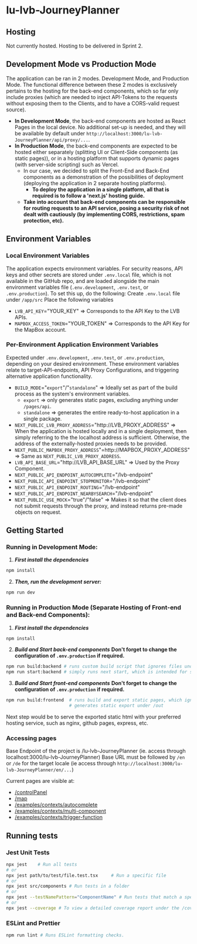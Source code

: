 # lu-lvb-JourneyPlanner


## Hosting
Not currently hosted. Hosting to be delivered in Sprint 2.

## Development Mode vs Production Mode
The application can be ran in 2 modes. Development Mode, and Production Mode.
The functional difference between these 2 modes is exclusively pertains to the hosting for the back-end components, which so far only include proxies (which are needed to inject API-Tokens to the requests without exposing them to the Clients, and to have a CORS-valid request source).
- **In Development Mode**, the back-end components are hosted as React Pages in the local device. No additional set-up is needed, and they will be available by default under `http://localhost:3000/lu-lvb-JourneyPlanner/api/proxy/...`.
- **In Production Mode**, the back-end components are expected to be hosted either separately (splitting UI or Client-Side components (as static pages)), or in a hosting platform that supports dynamic pages (with server-side scripting) such as Vercel.
    - In our case, we decided to split the Front-End and Back-End components as a demonstration of the possibilities of deployment (deploying the application in 2 separate hosting platforms). 
        * __To deploy the application in a single platform, all that is required is to follow a 'next.js' hosting guide.__
    - __Take into account that back-end components can be responsible for routing requests to an API service, posing a security risk of not dealt with cautiously (by implementing CORS, restrictions, spam protection, etc).__


## Environment Variables
### Local Environment Variables
The application expects environment variables. For security reasons, API keys and other secrets are stored under `.env.local` file, which is not available in the GitHub repo, and are loaded alongside the main environment variables file (`.env.development`, `.env.test`, or `.env.production`).
To set this up, do the following:
Create `.env.local` file under `/app/src`
Place the following variables
- `LVB_API_KEY`="YOUR_KEY" => Corresponds to the API Key to the LVB APIs.
- `MAPBOX_ACCESS_TOKEN`="YOUR_TOKEN" => Corresponds to the API Key for the MapBox account.


### Per-Environment Application Environment Variables
Expected under `.env.development`, `.env.test`, or `.env.production`, depending on your desired environnment.
These environment variables relate to target-API-endpoints, API Proxy Configurations, and triggering alternative application functionality.
- `BUILD_MODE`="`export`"/"`standalone`" => Ideally set as part of the build process as the system's environment variables.
    - `export` => only generates static pages, excluding anything under `/pages/api`.
    - `standalone` => generates the entire ready-to-host application in a single package.
- `NEXT_PUBLIC_LVB_PROXY_ADDRESS`="http://LVB_PROXY_ADDRESS" => When the application is hosted locally and in a single deployment, then simply referring to the the localhost address is sufficient. Otherwise, the address of the externally-hosted proxies needs to be provided.
- `NEXT_PUBLIC_MAPBOX_PROXY_ADDRESS`"=http://MAPBOX_PROXY_ADDRESS" => Same as `NEXT_PUBLIC_LVB_PROXY_ADDRESS`.
- `LVB_API_BASE_URL`="http://LVB_API_BASE_URL" => Used by the Proxy Component.
- `NEXT_PUBLIC_API_ENDPOINT_AUTOCOMPLETE`="/lvb-endpoint"
- `NEXT_PUBLIC_API_ENDPOINT_STOPMONITOR`="/lvb-endpoint"
- `NEXT_PUBLIC_API_ENDPOINT_ROUTING`="/lvb-endpoint"
- `NEXT_PUBLIC_API_ENDPOINT_NEARBYSEARCH`="/lvb-endpoint"
- `NEXT_PUBLIC_USE_MOCK`="true"/"false" => Makes it so that the client does not submit requests through the proxy, and instead returns pre-made objects on request.



## Getting Started

### Running in Development Mode:
1. ***First install the dependencies***
```bash
npm install
```

2. ***Then, run the development server:***
```bash
npm run dev
```

### Running in Production Mode (Separate Hosting of Front-end and Back-end Components):
1. ***First install the dependencies***
```bash
npm install
```

2. ***Build and Start back-end components***
__Don't forget to change the configuration of `.env.production` if required.__
```bash
npm run build:backend # runs custom build script that ignores files under /src, which coincidentally contains all front-end files.
npm run start:backend # simply runs next start, which is intended for server-rendered builds. 
```

3. ***Build and Start front-end components***
__Don't forget to change the configuration of `.env.production` if required.__
```bash
npm run build:frontend  # runs build and export static pages, which ignores api routes.
                        # generates static export under /out
```
Next step would be to serve the exported static html with your preferred hosting service, such as nginx, github pages, express, etc.

### Accessing pages

Base Endpoint of the project is /lu-lvb-JourneyPlanner (ie. access through localhost:3000/lu-lvb-JourneyPlanner)
Base URL must be followed by `/en` or `/de` for the target locale (ie access through `http://localhost:3000/lu-lvb-JourneyPlanner/en/...`)

Current pages are visible at:
- [/controlPanel](http://localhost:3000/lu-lvb-JourneyPlanner/en/controlPanel)
- [/map](http://localhost:3000/lu-lvb-JourneyPlanner/en/map)
- [/examples/contexts/autocomplete](http://localhost:3000/lu-lvb-JourneyPlanner/en/examples/contexts/autocomplete)
- [/examples/contexts/multi-component](http://localhost:3000/lu-lvb-JourneyPlanner/en/examples/contexts/multi-component)
- [/examples/contexts/trigger-function](http://localhost:3000/lu-lvb-JourneyPlanner/en/examples/contexts/trigger-function)





## Running tests

### Jest Unit Tests
```bash
npx jest    # Run all tests
# or
npx jest path/to/test/file.test.tsx     # Run a specific file
# or
npx jest src/components # Run tests in a folder
# or
npx jest --testNamePattern="ComponentName" # Run tests that match a specific name or folder
# or
npx jest --coverage # To view a detailed coverage report under the /coverage folder.

```

### ESLint and Prettier
```bash
npm run lint # Runs ESLint formatting checks.
```